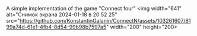 А simple implementation of the game "Connect four"
<img width="641" alt="Снимок экрана 2024-01-18 в 20 52 25" src="https://github.com/KonstantinGalanin/ConnectN/assets/103261607/8199a74d-61e1-4fb4-8d54-99b98b7597a5" width="200" height="200>
